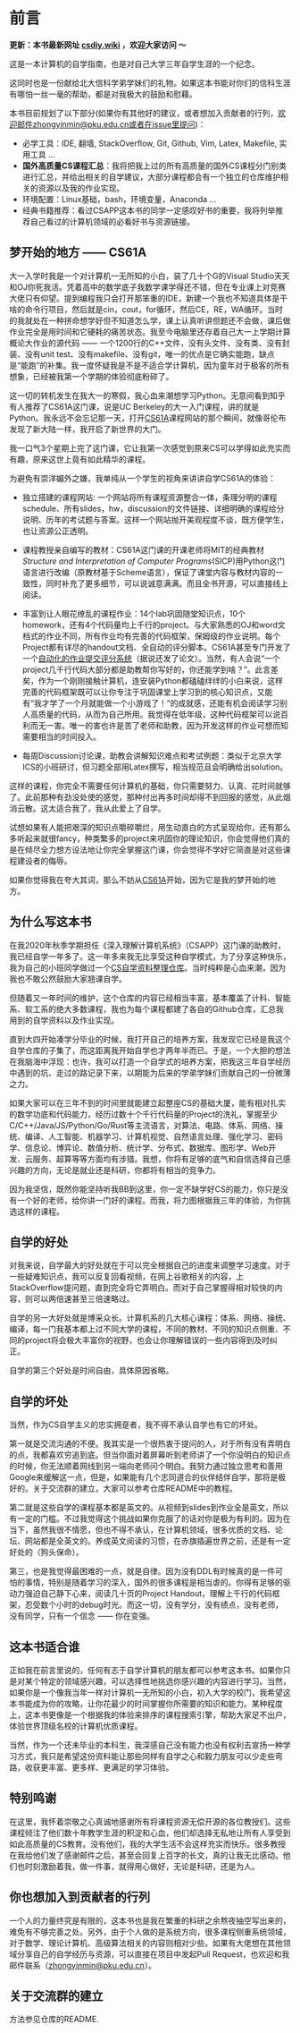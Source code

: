 # 前言
**更新：本书最新网址 [csdiy.wiki](https://csdiy.wiki) ，欢迎大家访问 ～**

这是一本计算机的自学指南，也是对自己大学三年自学生涯的一个纪念。

这同时也是一份献给北大信科学弟学妹们的礼物。如果这本书能对你们的信科生涯有哪怕一丝一毫的帮助，都是对我极大的鼓励和慰藉。

本书目前规划了以下部分(如果你有其他好的建议，或者想加入贡献者的行列，欢迎邮件zhongyinmin@pku.edu.cn或者在issue里提问)：

- 必学工具：IDE, 翻墙, StackOverflow, Git, Github, Vim, Latex, Makefile, 实用工具 ...
- **国外高质量CS课程汇总**：我将把我上过的所有高质量的国外CS课程分门别类进行汇总，并给出相关的自学建议，大部分课程都会有一个独立的仓库维护相关的资源以及我的作业实现。
- 环境配置：Linux基础，bash，环境变量，Anaconda ...
- 经典书籍推荐：看过CSAPP这本书的同学一定感叹好书的重要，我将列举推荐自己看过的计算机领域的必看好书与资源链接。

## 梦开始的地方 —— CS61A
大一入学时我是一个对计算机一无所知的小白，装了几十个G的Visual Studio天天和OJ你死我活。凭着高中的数学底子我数学课学得还不错，但在专业课上对竞赛大佬只有仰望。提到编程我只会打开那笨重的IDE，新建一个我也不知道具体是干啥的命令行项目，然后就是cin，cout，for循环，然后CE，RE，WA循环。当时的我就处在一种拼命想学好但不知道怎么学，课上认真听讲但题还不会做，课后做作业完全是用时间和它硬耗的痛苦状态。我至今电脑里还存着自己大一上学期计算概论大作业的源代码 —— 一个1200行的C++文件，没有头文件、没有类、没有封装、没有unit test、没有makefile、没有git，唯一的优点是它确实能跑，缺点是“能跑”的补集。我一度怀疑我是不是不适合学计算机，因为童年对于极客的所有想象，已经被我第一个学期的体验彻底粉碎了。

这一切的转机发生在我大一的寒假，我心血来潮想学习Python。无意间看到知乎有人推荐了CS61A这门课，说是UC Berkeley的大一入门课程，讲的就是Python。我永远不会忘记那一天，打开[CS61A](https://cs61a.org/)课程网站的那个瞬间，就像哥伦布发现了新大陆一样，我开启了新世界的大门。

我一口气3个星期上完了这门课，它让我第一次感觉到原来CS可以学得如此充实而有趣，原来这世上竟有如此精华的课程。

为避免有崇洋媚外之嫌，我单纯从一个学生的视角来讲讲自学CS61A的体验：

- 独立搭建的课程网站: 一个网站将所有课程资源整合一体，条理分明的课程schedule、所有slides，hw，discussion的文件链接、详细明确的课程给分说明、历年的考试题与答案。这样一个网站抛开美观程度不谈，既方便学生，也让资源公正透明。

- 课程教授亲自编写的教材：CS61A这门课的开课老师将MIT的经典教材*Structure and Interpretation of Computer Programs*(SICP)用Python这门语言进行改编（原教材基于Scheme语言），保证了课堂内容与教材内容的一致性，同时补充了更多细节，可以说诚意满满。而且全书开源，可以直接线上阅读。

- 丰富到让人眼花缭乱的课程作业：14个lab巩固随堂知识点，10个homework，还有4个代码量均上千行的project。与大家熟悉的OJ和word文档式的作业不同，所有作业均有完善的代码框架，保姆级的作业说明。每个Project都有详尽的handout文档、全自动的评分脚本。CS61A甚至专门开发了一个[自动化的作业提交评分系统](https://okpy.org/)（据说还发了论文）。当然，有人会说“一个project几千行代码大部分都是助教帮你写好的，你还能学到啥？”。此言差矣，作为一个刚刚接触计算机，连安装Python都磕磕绊绊的小白来说，这样完善的代码框架既可以让你专注于巩固课堂上学习到的核心知识点，又能有“我才学了一个月就能做一个小游戏了！”的成就感，还能有机会阅读学习别人高质量的代码，从而为自己所用。我觉得在低年级，这种代码框架可以说百利而无一害。唯一的害也许是苦了老师和助教，因为开发这样的作业可想而知需要相当的时间投入。

- 每周Discussion讨论课，助教会讲解知识难点和考试例题：类似于北京大学ICS的小班研讨，但习题全部用Latex撰写，相当规范且会明确给出solution。

这样的课程，你完全不需要任何计算机的基础，你只需要努力、认真、花时间就够了。此前那种有劲没处使的感觉，那种付出再多时间却得不到回报的感觉，从此烟消云散。这太适合我了，我从此爱上了自学。

试想如果有人能把艰深的知识点嚼碎嚼烂，用生动直白的方式呈现给你，还有那么多听起来就很fancy，种类繁多的project来巩固你的理论知识，你会觉得他们真的是在倾尽全力想方设法地让你完全掌握这门课，你会觉得不学好它简直是对这些课程建设者的侮辱。

如果你觉得我在夸大其词，那么不妨从[CS61A](https://cs61a.org/)开始，因为它是我的梦开始的地方。

## 为什么写这本书
在我2020年秋季学期担任《深入理解计算机系统》（CSAPP）这门课的助教时，我已经自学一年多了。这一年多来我无比享受这种自学模式，为了分享这种快乐，我为自己的小班同学做过一个[CS自学资料整理仓库](https://github.com/PKUFlyingPig/Self-learning-Computer-Science)。当时纯粹是心血来潮，因为我也不敢公然鼓励大家翘课自学。

但随着又一年时间的维护，这个仓库的内容已经相当丰富，基本覆盖了计科、智能系、软工系的绝大多数课程，我也为每个课程都建了各自的Github仓库，汇总我用到的自学资料以及作业实现。

直到大四开始凑学分毕业的时候，我打开自己的培养方案，我发现它已经是我这个自学仓库的子集了，而这距离我开始自学也才两年半而已。于是，一个大胆的想法在我脑海中浮现：也许，我可以打造一个自学式的培养方案，把我这三年自学经历中遇到的坑、走过的路记录下来，以期能为后来的学弟学妹们贡献自己的一份微薄之力。

如果大家可以在三年不到的时间里就能建立起整座CS的基础大厦，能有相对扎实的数学功底和代码能力，经历过数十个千行代码量的Project的洗礼，掌握至少C/C++/Java/JS/Python/Go/Rust等主流语言，对算法、电路、体系、网络、操统、编译、人工智能、机器学习、计算机视觉、自然语言处理、强化学习、密码学、信息论、博弈论、数值分析、统计学、分布式、数据库、图形学、Web开发、云服务、超算等等方面均有涉猎。我想，你将有足够的底气和自信选择自己感兴趣的方向，无论是就业还是科研，你都将有相当的竞争力。

因为我坚信，既然你能坚持听我BB到这里，你一定不缺学好CS的能力，你只是没有一个好的老师，给你讲一门好的课程。而我，将力图根据我三年的体验，为你挑选这样的课程。

## 自学的好处
对我来说，自学最大的好处就在于可以完全根据自己的进度来调整学习速度。对于一些疑难知识点，我可以反复回看视频，在网上谷歌相关的内容，上StackOverflow提问题，直到完全将它弄明白。而对于自己掌握得相对较快的内容，则可以两倍速甚至三倍速略过。

自学的另一大好处就是博采众长。计算机系的几大核心课程：体系、网络、操统、编译，每一门我基本都上过不同大学的课程，不同的教材、不同的知识点侧重、不同的project将会极大丰富你的视野，也会让你理解错误的一些内容得到及时纠正。

自学的第三个好处是时间自由，具体原因省略。

## 自学的坏处
当然，作为CS自学主义的忠实拥趸者，我不得不承认自学也有它的坏处。

第一就是交流沟通的不便。我其实是一个很热衷于提问的人，对于所有没有弄明白的点，我都喜欢穷追到底。但当你面对着屏幕听到老师讲了一个你没明白的知识点的时候，你无法顺着网线到另一端向老师问个明白。我努力通过独立思考和善用Google来缓解这一点，但是，如果能有几个志同道合的伙伴结伴自学，那将是极好的。关于交流群的建立，大家可以参考仓库README中的教程。

第二就是这些自学的课程基本都是英文的。从视频到slides到作业全是英文，所以有一定的门槛。不过我觉得这个挑战如果你克服了的话对你是极为有利的。因为在当下，虽然我很不情愿，但也不得不承认，在计算机领域，很多优质的文档、论坛、网站都是全英文的。养成英文阅读的习惯，在赤旗插遍世界之前，还是有一定好处的（狗头保命）。

第三，也是我觉得最困难的一点，就是自律。因为没有DDL有时候真的是一件可怕的事情，特别是随着学习的深入，国外的很多课程是相当虐的。你得有足够的驱动力强迫自己静下心来，阅读几十页的Project Handout，理解上千行的代码框架，忍受数个小时的debug时光。而这一切，没有学分，没有绩点，没有老师，没有同学，只有一个信念 —— 你在变强。

## 这本书适合谁
正如我在前言里说的，任何有志于自学计算机的朋友都可以参考这本书。如果你只是对某个特定的领域感兴趣，可以选择性地挑选你感兴趣的内容进行学习。当然，如果你是一个像我当年一样对计算机一无所知的小白，初入大学的校门，我希望这本书能成为你的攻略，让你花最少的时间掌握你所需要的知识和能力。某种程度上，这本书更像是一个根据我的体验来排序的课程搜索引擎，帮助大家足不出户，体验世界顶级名校的计算机优质课程。

当然，作为一个还未毕业的本科生，我深感自己没有能力也没有权利去宣扬一种学习方式，我只是希望这份资料能让那些同样有自学之心和毅力朋友可以少走些弯路，收获更丰富、更多样、更满足的学习体验。

## 特别鸣谢
在这里，我怀着崇敬之心真诚地感谢所有将课程资源无偿开源的各位教授们。这些课程倾注了他们数十年教学生涯的积淀和心血，他们却选择无私地让所有人享受到如此高质量的CS教育。没有他们，我的大学生活不会这样充实而快乐。很多教授在我给他们发了感谢邮件之后，甚至会回复上百字的长文，真的让我无比感动。他们也时刻激励着我，做一件事，就得用心做好，无论是科研，还是为人。

## 你也想加入到贡献者的行列
一个人的力量终究是有限的，这本书也是我在繁重的科研之余熬夜抽空写出来的，难免有不够完善之处。另外，由于个人做的是系统方向，很多课程侧重系统领域，对于数学、理论计算机、高级算法相关的内容则相对少些。如果有大佬想在其他领域分享自己的自学经历与资源，可以直接在项目中发起Pull Request，也欢迎和我邮件联系（zhongyinmin@pku.edu.cn）。

## 关于交流群的建立
方法参见仓库的README.
